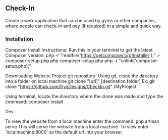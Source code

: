 ## Check-In
Create a web-application that can be used by gyms or other companies, where people can check-in and pay (if required) in a simple and quick way.

### Installation
Composer Install Instructions:
Run this in your terminal to get the latest Composer version:
php -r "readfile('https://getcomposer.org/installer');" > composer-setup.php
php composer-setup.php
php -r "unlink('composer-setup.php);"

Downloading Website Project git repository:
Using git, clone the directory into a folder on local machine
git clone "[url]" [destination folder]
Ex: git clone "https://github.com/IllyaDesigns/CheckIn.git" /MyProject

Using terminal, locate the directory where the clone was made and type the command:
composer install

Dev:

To view the website from a local machine enter the command:
php artisan serve
This will serve the website from a local machine. To view enter 'localmachine:8000' as the default url into your browser. 